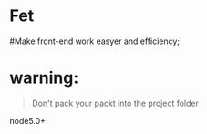 # Fet
#Make front-end work easyer and efficiency;
# warning:
>Don't pack your packt into the project folder
>
node5.0+
